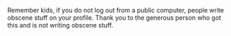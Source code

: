 Remember kids, if you do not log out from a public computer, people write obscene stuff on your profile. Thank you to the generous person who got this and is not writing obscene stuff.
